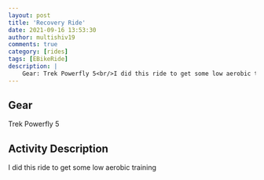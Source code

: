 ```yaml
---
layout: post
title: 'Recovery Ride'
date: 2021-09-16 13:53:30
author: multishiv19
comments: true
category: [rides]
tags: [EBikeRide]
description: |
    Gear: Trek Powerfly 5<br/>I did this ride to get some low aerobic training
---
```


## Gear
Trek Powerfly 5

## Activity Description
I did this ride to get some low aerobic training


<div width='100%' class='strava-embed-placeholder' data-embed-type='activity' data-embed-id='5967534990'></div>
<script src='https://strava-embeds.com/embed.js'></script>
